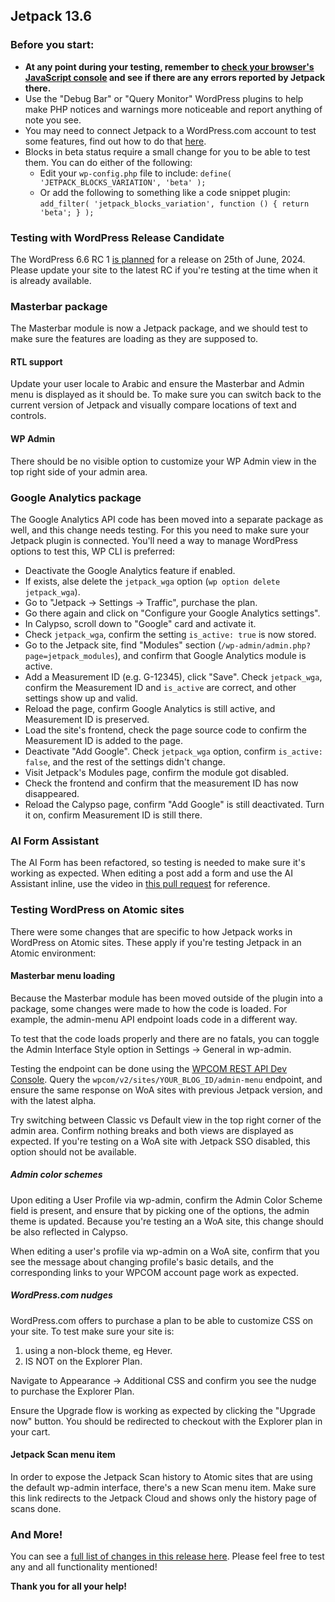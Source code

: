 ## Jetpack 13.6

### Before you start:

- **At any point during your testing, remember to [check your browser's JavaScript console](https://wordpress.org/support/article/using-your-browser-to-diagnose-javascript-errors/#step-3-diagnosis) and see if there are any errors reported by Jetpack there.**
- Use the "Debug Bar" or "Query Monitor" WordPress plugins to help make PHP notices and warnings more noticeable and report anything of note you see.
- You may need to connect Jetpack to a WordPress.com account to test some features, find out how to do that [here](https://jetpack.com/support/getting-started-with-jetpack/).
- Blocks in beta status require a small change for you to be able to test them. You can do either of the following:
  - Edit your `wp-config.php` file to include: `define( 'JETPACK_BLOCKS_VARIATION', 'beta' );`
  - Or add the following to something like a code snippet plugin: `add_filter( 'jetpack_blocks_variation', function () { return 'beta'; } );`

### Testing with WordPress Release Candidate

The WordPress 6.6 RC 1 [is planned](https://make.wordpress.org/core/6-6/) for a release on 25th of June, 2024. Please update your site to the latest RC if you're testing at the time when it is already available.  

### Masterbar package

The Masterbar module is now a Jetpack package, and we should test to make sure the features are loading as they are supposed to.

#### RTL support

Update your user locale to Arabic and ensure the Masterbar and Admin menu is displayed as it should be. To make sure you can switch back to the current version of Jetpack and visually compare locations of text and controls.

#### WP Admin

There should be no visible option to customize your WP Admin view in the top right side of your admin area.

### Google Analytics package

The Google Analytics API code has been moved into a separate package as well, and this change needs testing. For this you need to make sure your Jetpack plugin is connected. You'll need a way to manage WordPress options to test this, WP CLI is preferred:

- Deactivate the Google Analytics feature if enabled.
- If exists, alse delete the `jetpack_wga` option (`wp option delete jetpack_wga`).
- Go to "Jetpack -> Settings -> Traffic", purchase the plan.
- Go there again and click on "Configure your Google Analytics settings".
- In Calypso, scroll down to "Google" card and activate it.
- Check `jetpack_wga`, confirm the setting `is_active: true` is now stored.
- Go to the Jetpack site, find "Modules" section (`/wp-admin/admin.php?page=jetpack_modules`), and confirm that Google Analytics module is active.
- Add a Measurement ID (e.g. G-12345), click "Save". Check `jetpack_wga`, confirm the Measurement ID and `is_active` are correct, and other settings show up and valid.
- Reload the page, confirm Google Analytics is still active, and Measurement ID is preserved.
- Load the site's frontend, check the page source code to confirm the Measurement ID is added to the page.
- Deactivate "Add Google". Check `jetpack_wga` option, confirm `is_active: false`, and the rest of the settings didn't change.
- Visit Jetpack's Modules page, confirm the module got disabled.
- Check the frontend and confirm that the measurement ID has now disappeared.
- Reload the Calypso page, confirm "Add Google" is still deactivated. Turn it on, confirm Measurement ID is still there.

### AI Form Assistant

The AI Form has been refactored, so testing is needed to make sure it's working as expected. When editing a post add a form and use the AI Assistant inline, use the video in [this pull request](https://github.com/Automattic/jetpack/pull/37589) for reference.

### Testing WordPress on Atomic sites

There were some changes that are specific to how Jetpack works in WordPress on Atomic sites. These apply if you're testing Jetpack in an Atomic environment:

#### Masterbar menu loading

Because the Masterbar module has been moved outside of the plugin into a package, some changes were made to how the code is loaded. For example, the admin-menu API endpoint loads code in a different way. 

To test that the code loads properly and there are no fatals, you can toggle the Admin Interface Style option in Settings -> General in wp-admin.

Testing the endpoint can be done using the [WPCOM REST API Dev Console](https://developer.wordpress.com/docs/api/console/). Query the `wpcom/v2/sites/YOUR_BLOG_ID/admin-menu` endpoint, and ensure the same response on WoA sites with previous Jetpack version, and with the latest alpha.

Try switching between Classic vs Default view in the top right corner of the admin area. Confirm nothing breaks and both views are displayed as expected. If you're testing on a WoA site with Jetpack SSO disabled, this option should not be available.

##### Admin color schemes

Upon editing a User Profile via wp-admin, confirm the Admin Color Scheme field is present, and ensure that by picking one of the options, the admin theme is updated. Because you're testing an a WoA site, this change should be also reflected in Calypso. 

When editing a user's profile via wp-admin on a WoA site, confirm that you see the message about changing profile's basic details, and the corresponding links to your WPCOM account page work as expected.

##### WordPress.com nudges

WordPress.com offers to purchase a plan to be able to customize CSS on your site. To test make sure your site is:

1. using a non-block theme, eg Hever.
2. IS NOT on the Explorer Plan.

Navigate to Appearance -> Additional CSS and confirm you see the nudge to purchase the Explorer Plan.

Ensure the Upgrade flow is working as expected by clicking the "Upgrade now" button. You should be redirected to checkout with the Explorer plan in your cart.

#### Jetpack Scan menu item

In order to expose the Jetpack Scan history to Atomic sites that are using the default wp-admin interface, there's a new Scan menu item. Make sure this link redirects to the Jetpack Cloud and shows only the history page of scans done.

### And More!

You can see a [full list of changes in this release here](https://github.com/Automattic/jetpack-production/blob/trunk/CHANGELOG.md). Please feel free to test any and all functionality mentioned!

**Thank you for all your help!**
